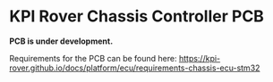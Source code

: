 # KPI Rover Chassis Controller PCB

**PCB is under development.**

Requirements for the PCB can be found here: https://kpi-rover.github.io/docs/platform/ecu/requirements-chassis-ecu-stm32
